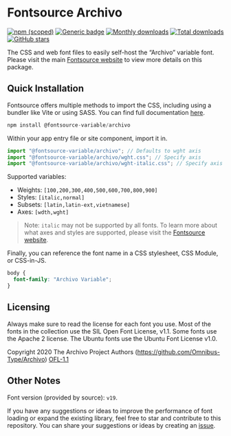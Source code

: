 # Fontsource Archivo

[![npm (scoped)](https://img.shields.io/npm/v/@fontsource-variable/archivo?color=brightgreen)](https://www.npmjs.com/package/@fontsource-variable/archivo) [![Generic badge](https://img.shields.io/badge/fontsource-passing-brightgreen)](https://github.com/fontsource/fontsource) [![Monthly downloads](https://badgen.net/npm/dm/@fontsource-variable/archivo)](https://github.com/fontsource/fontsource) [![Total downloads](https://badgen.net/npm/dt/@fontsource-variable/archivo)](https://github.com/fontsource/fontsource) [![GitHub stars](https://img.shields.io/github/stars/fontsource/fontsource.svg?style=social&label=Star)](https://github.com/fontsource/fontsource/stargazers)

The CSS and web font files to easily self-host the “Archivo” variable font. Please visit the main [Fontsource website](https://fontsource.org/fonts/archivo) to view more details on this package.

## Quick Installation

Fontsource offers multiple methods to import the CSS, including using a bundler like Vite or using SASS. You can find full documentation [here](https://fontsource.org/docs/getting-started/introduction).

```javascript
npm install @fontsource-variable/archivo
```

Within your app entry file or site component, import it in.

```javascript
import "@fontsource-variable/archivo"; // Defaults to wght axis
import "@fontsource-variable/archivo/wght.css"; // Specify axis
import "@fontsource-variable/archivo/wght-italic.css"; // Specify axis and style
```

Supported variables:
- Weights: `[100,200,300,400,500,600,700,800,900]`
- Styles: `[italic,normal]`
- Subsets: `[latin,latin-ext,vietnamese]`
- Axes: `[wdth,wght]`

> Note: `italic` may not be supported by all fonts. To learn more about what axes and styles are supported, please visit the [Fontsource website](https://fontsource.org/fonts/archivo).

Finally, you can reference the font name in a CSS stylesheet, CSS Module, or CSS-in-JS.

```css
body {
  font-family: "Archivo Variable";
}
```

## Licensing
Always make sure to read the license for each font you use. Most of the fonts in the collection use the SIL Open Font License, v1.1. Some fonts use the Apache 2 license. The Ubuntu fonts use the Ubuntu Font License v1.0.

Copyright 2020 The Archivo Project Authors (https://github.com/Omnibus-Type/Archivo)
[OFL-1.1](https://openfontlicense.org)

## Other Notes
Font version (provided by source): `v19`.

If you have any suggestions or ideas to improve the performance of font loading or expand the existing library, feel free to star and contribute to this repository. You can share your suggestions or ideas by creating an [issue](https://github.com/fontsource/fontsource/issues).